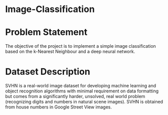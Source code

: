 # Image-Classification
# Problem Statement
The objective of the project is to implement a simple image classification based on the k-Nearest Neighbour and a deep neural network.

# Dataset Description
SVHN is a real-world image dataset for developing machine learning and object recognition algorithms with minimal requirement on data formatting but comes from a significantly harder, unsolved, real world problem (recognizing digits and numbers in natural scene images). SVHN is obtained from house numbers in Google Street View images.

